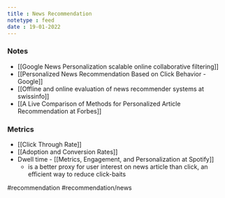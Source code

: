 ```yaml
---
title : News Recommendation
notetype : feed
date : 19-01-2022
---
```




### Notes

- [[Google News Personalization scalable online collaborative filtering]]
- [[Personalized News Recommendation Based on Click Behavior - Google]]
- [[Offline and online evaluation of news recommender systems at swissinfo]]
- [[A Live Comparison of Methods for Personalized Article Recommendation at Forbes]]



### Metrics
- [[Click Through Rate]]
- [[Adoption and Conversion Rates]]
- Dwell time - [[Metrics, Engagement, and Personalization at Spotify]]
	- is a better proxy for user interest on news article than click, an efficient way to reduce click-baits


#recommendation #recommendation/news 